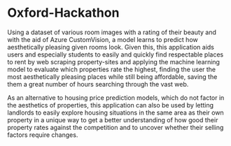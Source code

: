 # Oxford-Hackathon
Using a dataset of various room images with a rating of their beauty and with the aid of Azure CustomVision, a model learns to predict how aesthetically pleasing given rooms look. Given this, this application aids users and especially students to easily and quickly find respectable places to rent by web scraping property-sites and applying the machine learning model to evaluate which properties rate the highest, finding the user the most aesthetically pleasing places while still being affordable, saving the them a great number of hours searching through the vast web.

As an alternative to housing price prediction models, which do not factor in the aesthetics of properties, this application can also be used by letting landlords to easily explore housing situations in the same area as their own property in a unique way to get a better understanding of how good their property rates against the competition and to uncover whether their selling factors require changes.

